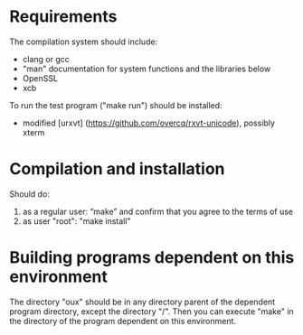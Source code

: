 # Requirements

The compilation system should include:
* clang or gcc
* "man" documentation for system functions and the libraries below
* OpenSSL
* xcb

To run the test program ("make run") should be installed:
* modified [urxvt] (https://github.com/overcq/rxvt-unicode), possibly xterm

# Compilation and installation

Should do:
1. as a regular user: “make” and confirm that you agree to the terms of use
2. as user "root": "make install"

# Building programs dependent on this environment

The directory "oux" should be in any directory parent of the dependent program directory, except the directory "/".
Then you can execute "make" in the directory of the program dependent on this environment.

